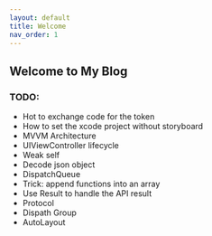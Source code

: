 ```yaml
---
layout: default
title: Welcome
nav_order: 1
---
```


## Welcome to My Blog

### TODO:
- Hot to exchange code for the token
- How to set the xcode project without storyboard
- MVVM Architecture
- UIViewController lifecycle
- Weak self
- Decode json object
- DispatchQueue
- Trick: append functions into an array
- Use Result to handle the API result
- Protocol
- Dispath Group
- AutoLayout
